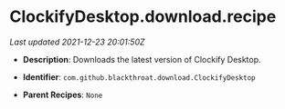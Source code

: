 # ClockifyDesktop.download.recipe

_Last updated 2021-12-23 20:01:50Z_

- **Description**: Downloads the latest version of Clockify Desktop.

- **Identifier**: `com.github.blackthroat.download.ClockifyDesktop`

- **Parent Recipes**: `None`
